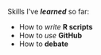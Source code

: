 Skills I've ***learned*** so far:
* How to *write* **R scripts**
* How to *use* **GitHub**
* How to **debate**

